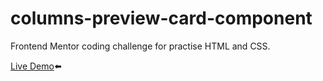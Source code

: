 # columns-preview-card-component

Frontend Mentor coding challenge for practise HTML and CSS.

<a href='https://kire21.github.io/columns-preview-card-component/'>Live Demo</a>⬅️
